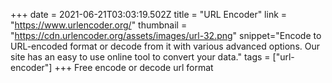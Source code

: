 +++
date = 2021-06-21T03:03:19.502Z
title = "URL Encoder"
link = "https://www.urlencoder.org/"
thumbnail = "https://cdn.urlencoder.org/assets/images/url-32.png"
snippet="Encode to URL-encoded format or decode from it with various advanced options. Our site has an easy to use online tool to convert your data."
tags = ["url-encoder"]
+++
Free encode or decode url format